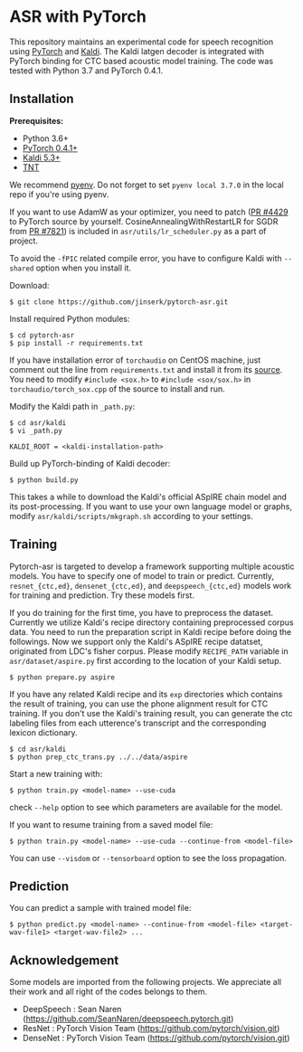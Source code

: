 # ASR with PyTorch

This repository maintains an experimental code for speech recognition using [PyTorch](https://github.com/pytorch/pytorch) and [Kaldi](https://github.com/kaldi-asr/kaldi).
The Kaldi latgen decoder is integrated with PyTorch binding for CTC based acoustic model training.
The code was tested with Python 3.7 and PyTorch 0.4.1.

## Installation

**Prerequisites:**
* Python 3.6+
* [PyTorch 0.4.1+](https://github.com/pytorch/pytorch/pytorch/tree/v0.4.1)
* [Kaldi 5.3+](https://github.com/kaldi-asr/kaldi.git)
* [TNT](https://github.com/pytorch/tnt.git)

We recommend [pyenv](https://github.com/pyenv/pyenv).
Do not forget to set `pyenv local 3.7.0` in the local repo if you're using pyenv.

If you want to use AdamW as your optimizer, you need to patch ([PR #4429](https://github.com/pytorch/pytorch/pull/4429) to PyTorch source by yourself.
CosineAnnealingWithRestartLR for SGDR from [PR #7821](https://github.com/pytorch/pytorch/pull/7821)) is included in `asr/utils/lr_scheduler.py` as a part of project.

To avoid the `-fPIC` related compile error, you have to configure Kaldi with `--shared` option when you install it.

Download:
```
$ git clone https://github.com/jinserk/pytorch-asr.git
```

Install required Python modules:
```
$ cd pytorch-asr
$ pip install -r requirements.txt
```
If you have installation error of `torchaudio` on CentOS machine, just comment out the line from `requirements.txt` and install it from its [source](https://github.com/pytorch/audio.git).
You need to modify `#include <sox.h>` to `#include <sox/sox.h>` in `torchaudio/torch_sox.cpp` of the source to install and run.

Modify the Kaldi path in `_path.py`:
```
$ cd asr/kaldi
$ vi _path.py

KALDI_ROOT = <kaldi-installation-path>
```

Build up PyTorch-binding of Kaldi decoder:
```
$ python build.py
```
This takes a while to download the Kaldi's official ASpIRE chain model and its post-processing.
If you want to use your own language model or graphs, modify `asr/kaldi/scripts/mkgraph.sh` according to your settings.


## Training

Pytorch-asr is targeted to develop a framework supporting multiple acoustic models. You have to specify one of model to train or predict.
Currently, `resnet_{ctc,ed}`, `densenet_{ctc,ed}`, and `deepspeech_{ctc,ed}` models work for training and prediction. Try these models first.

If you do training for the first time, you have to preprocess the dataset.
Currently we utilize Kaldi's recipe directory containing preprocessed corpus data.
You need to run the preparation script in Kaldi recipe before doing the followings.
Now we support only the Kaldi's ASpIRE recipe datatset, originated from LDC's fisher corpus.
Please modify `RECIPE_PATH` variable in `asr/dataset/aspire.py` first according to the location of your Kaldi setup.
```
$ python prepare.py aspire
```

If you have any related Kaldi recipe and its `exp` directories which contains the result of training,
you can use the phone alignment result for CTC training.
If you don't use the Kaldi's training result, you can generate the ctc labeling files from each utterence's transcript and the corresponding lexicon dictionary.
```
$ cd asr/kaldi
$ python prep_ctc_trans.py ../../data/aspire
```

Start a new training with:
```
$ python train.py <model-name> --use-cuda
```
check `--help` option to see which parameters are available for the model.

If you want to resume training from a saved model file:
```
$ python train.py <model-name> --use-cuda --continue-from <model-file>
```

You can use `--visdom` or `--tensorboard` option to see the loss propagation.


## Prediction

You can predict a sample with trained model file:
```
$ python predict.py <model-name> --continue-from <model-file> <target-wav-file1> <target-wav-file2> ...
```

## Acknowledgement

Some models are imported from the following projects. We appreciate all their work and all right of the codes belongs to them.

* DeepSpeech : Sean Naren (https://github.com/SeanNaren/deepspeech.pytorch.git)
* ResNet : PyTorch Vision Team (https://github.com/pytorch/vision.git)
* DenseNet : PyTorch Vision Team (https://github.com/pytorch/vision.git)

